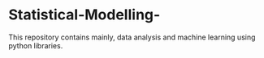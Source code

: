 # Statistical-Modelling-
This repository contains mainly, data analysis and machine learning using python libraries.
